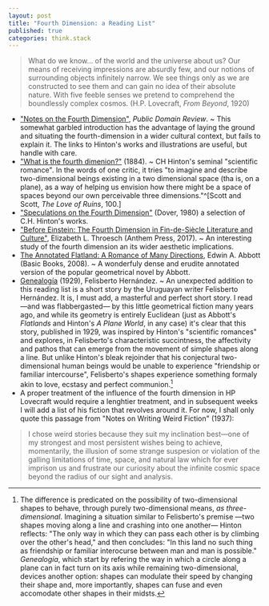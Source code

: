 ```yaml
---
layout: post
title: "Fourth Dimension: a Reading List"
published: true
categories: think.stack
---
```


>What do we know… of the world and the universe about us? Our means of receiving impressions are absurdly few, and our notions of surrounding objects infinitely narrow. We see things only as we are constructed to see them and can gain no idea of their absolute nature. With five feeble senses we pretend to comprehend the boundlessly complex cosmos. (H.P. Lovecraft, *From Beyond*, 1920)

- ["Notes on the Fourth Dimension"](https://publicdomainreview.org/2015/10/28/notes-on-the-fourth-dimension/), *Public Domain Review*. ~ This somewhat garbled introduction has the advantage of laying the ground and situating the fourth-dimension in a wider cultural context, but fails to explain it. The links to Hinton's works and illustrations are useful, but handle with care.
- ["What is the fourth dimenion?"](https://en.wikisource.org/wiki/What_is_the_Fourth_Dimension%3F) (1884). ~ CH Hinton's seminal "scientific romance". In the words of one critic, it tries "to imagine and describe two-dimensional beings existing in a two dimensional space (tha is, on a plane), as a way of helping us envision how there might be a space of spaces beyond our own perceivable three dimensions."^[Scott and Scott, *The Love of Ruins*, 100.]  
- ["Speculations on the Fourth Dimension"](https://www.goodreads.com/book/show/327643.Speculations_on_the_Fourth_Dimension) (Dover, 1980) a selection of C.H. Hinton's works.
- ["Before Einstein: The Fourth Dimension in Fin-de-Siècle Literature and Culture"](https://www.jstor.org/stable/j.ctt1jktqh1?refreqid=excelsior%3Ac1c7127d136dbb17db9e0c9e1c662d7f), Elizabeth L. Throesch (Anthem Press, 2017). ~ An interesting study of the fourth dimension an its wider aesthetic implications.
- [The Annotated Flatland: A Romance of Many Directions](), Edwin A. Abbott (Basic Books, 2008). ~ A wonderfuly dense and erudite annotated version of  the popular geometrical novel by Abbott. 
- [Genealogía](https://zonaeeducativa.wordpress.com/instrumento-didactico/matematica/genealogia-cuento-de-felisberto-hernandez/) (1929), Felisberto Hernández. ~ An unexpected addition to this reading list is a short story by the Uruguayan writer Felisberto Hernández. It is, I must add, a masterful and perfect short story. I read —and was flabbergasted— by this little geometrical fiction many years ago, and while its geometry is entirely Euclidean (just as Abbott's *Flatlands* and Hinton's *A Plane World*, in any case) it's clear that this story, published in 1929, was inspired by Hinton's "scientific romances" and explores, in Felisberto's characteristic succintness, the affectivity and pathos that can emerge from the movement of simple shapes along a line. But unlike Hinton's bleak rejoinder that his conjectural two-dimensional human beings would be unable to experience "friendship or familiar intercourse", Felisberto's shapes experience something formaly akin to love, ecstasy and perfect communion.[^1]
- A proper treatment of the influence of the fourth dimension in HP Lovecraft would require a lenghtier treatment, and in subsequent weeks I will add a list of his fiction that revolves around it. For now, I shall only quote this passage from "Notes on Writing Weird Fiction" (1937):

>I chose weird stories because they suit my inclination best—one of my strongest and most persistent wishes being to achieve, momentarily, the illusion of some strange suspesion or violation of the galling limitations of time, space, and natural law which for ever imprison us and frustrate our curiosity about the infinite cosmic space beyond the radius of our sight and analysis.

[^1]: The difference is predicated on the possibility of two-dimensional shapes to behave, through purely two-dimensional means, *as three-dimensional*. Imagining a situation similar to Felisberto's premise —two shapes moving along a line and crashing into one another— Hinton reflects: "The only way in which they can pass each other is by climbing over the other's head," and then concludes: "In this land no such thing as friendship or familiar interocurse between man and man is possible." *Genealogía*, which start by refering the way in which a circle along a plane can in fact turn on its axis while remaining two-dimensional, devices another option: shapes can modulate their speed by changing their shape and, more importantly, shapes can fuse and even accomodate other shapes in their midsts.


